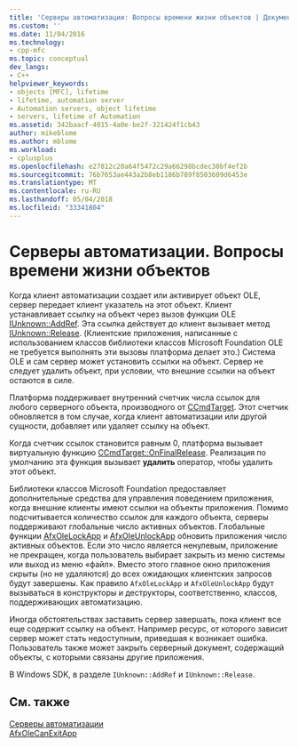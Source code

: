 ```yaml
---
title: 'Серверы автоматизации: Вопросы времени жизни объектов | Документы Microsoft'
ms.custom: ''
ms.date: 11/04/2016
ms.technology:
- cpp-mfc
ms.topic: conceptual
dev_langs:
- C++
helpviewer_keywords:
- objects [MFC], lifetime
- lifetime, automation server
- Automation servers, object lifetime
- servers, lifetime of Automation
ms.assetid: 342baacf-4015-4a0e-be2f-321424f1cb43
author: mikeblome
ms.author: mblome
ms.workload:
- cplusplus
ms.openlocfilehash: e27812c20a64f5472c29a66298bcdec30bf4ef2b
ms.sourcegitcommit: 76b7653ae443a2b8eb1186b789f8503609d6453e
ms.translationtype: MT
ms.contentlocale: ru-RU
ms.lasthandoff: 05/04/2018
ms.locfileid: "33341804"
---
```

# <a name="automation-servers-object-lifetime-issues"></a>Серверы автоматизации. Вопросы времени жизни объектов
Когда клиент автоматизации создает или активирует объект OLE, сервер передает клиент указатель на этот объект. Клиент устанавливает ссылку на объект через вызов функции OLE [IUnknown::AddRef](http://msdn.microsoft.com/library/windows/desktop/ms691379). Эта ссылка действует до клиент вызывает метод [IUnknown::Release](http://msdn.microsoft.com/library/windows/desktop/ms682317). (Клиентские приложения, написанные с использованием классов библиотеки классов Microsoft Foundation OLE не требуется выполнять эти вызовы платформа делает это.) Система OLE и сам сервер может установить ссылки на объект. Сервер не следует удалить объект, при условии, что внешние ссылки на объект остаются в силе.  
  
 Платформа поддерживает внутренний счетчик числа ссылок для любого серверного объекта, производного от [CCmdTarget](../mfc/reference/ccmdtarget-class.md). Этот счетчик обновляется в том случае, когда клиент автоматизации или другой сущности, добавляет или удаляет ссылку на объект.  
  
 Когда счетчик ссылок становится равным 0, платформа вызывает виртуальную функцию [CCmdTarget::OnFinalRelease](../mfc/reference/ccmdtarget-class.md#onfinalrelease). Реализация по умолчанию эта функция вызывает **удалить** оператор, чтобы удалить этот объект.  
  
 Библиотеки классов Microsoft Foundation предоставляет дополнительные средства для управления поведением приложения, когда внешние клиенты имеют ссылки на объекты приложения. Помимо подсчитывается количество ссылок для каждого объекта, серверы поддерживают глобальные число активных объектов. Глобальные функции [AfxOleLockApp](../mfc/reference/application-control.md#afxolelockapp) и [AfxOleUnlockApp](../mfc/reference/application-control.md#afxoleunlockapp) обновить приложения число активных объектов. Если это число является ненулевым, приложение не прекращен, когда пользователь выбирает закрыть из меню системы или выход из меню «файл». Вместо этого главное окно приложения скрыты (но не удаляются) до всех ожидающих клиентских запросов будут завершены. Как правило `AfxOleLockApp` и `AfxOleUnlockApp` будут вызываться в конструкторы и деструкторы, соответственно, классов, поддерживающих автоматизацию.  
  
 Иногда обстоятельствах заставить сервер завершать, пока клиент все еще содержит ссылку на объект. Например ресурс, от которого зависит сервер может стать недоступным, приведшая к возникает ошибка. Пользователь также может закрыть серверный документ, содержащий объекты, с которыми связаны другие приложения.  
  
 В Windows SDK, в разделе `IUnknown::AddRef` и `IUnknown::Release`.  
  
## <a name="see-also"></a>См. также  
 [Серверы автоматизации](../mfc/automation-servers.md)   
 [AfxOleCanExitApp](../mfc/reference/application-control.md#afxolecanexitapp)

